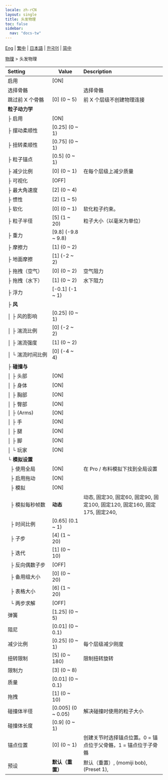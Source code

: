 ```yaml
---
locale: zh-rCN
layout: single
title: 头发物理
toc: false
sidebar:
  nav: "docs-tw"
---
```

[Eng](/dancexr/menu/2025.4/actor/hair_physics) | [繁中](/tw/dancexr/menu/2025.4/actor/hair_physics) | [日本語](/jp/dancexr/menu/2025.4/actor/hair_physics) | [한국어](/kr/dancexr/menu/2025.4/actor/hair_physics) | [简中](/zh/dancexr/menu/2025.4/actor/hair_physics)

[物理](../menu#物理) > 头发物理



| Setting | Value | Description |
| :--- | --- | :--- |
|<nobr>启用</nobr>| [ON] | 
|<nobr>选择骨骼</nobr>|| 选择骨骼
|<nobr>跳过前 X 个骨骼</nobr>| [0] (0 ~ 5) | 前 X 个层级不创建物理连接
|<nobr><b>粒子动力学</b></nobr>| | 
|<nobr>├&nbsp;启用</nobr>| [ON] | 
|<nobr>├&nbsp;摆动柔顺性</nobr>| [0.25] (0 ~ 1) | 
|<nobr>├&nbsp;扭转柔顺性</nobr>| [0.75] (0 ~ 1) | 
|<nobr>├&nbsp;粒子锚点</nobr>| [0.5] (0 ~ 1) | 
|<nobr>├&nbsp;减少比例</nobr>| [0] (0 ~ 1) | 在每个层级上减少质量
|<nobr>├&nbsp;可视化</nobr>| [OFF] | 
|<nobr>├&nbsp;最大角速度</nobr>| [2] (0 ~ 4) | 
|<nobr>├&nbsp;惯性</nobr>| [2] (1 ~ 5) | 
|<nobr>├&nbsp;软化</nobr>| [0] (0 ~ 1) | 软化粒子约束。
|<nobr>├&nbsp;粒子半径</nobr>| [5] (1 ~ 20) | 粒子大小（以毫米为单位）
|<nobr>├&nbsp;重力</nobr>| [9.8] (-9.8 ~ 9.8) | 
|<nobr>├&nbsp;摩擦力</nobr>| [1] (0 ~ 2) | 
|<nobr>├&nbsp;地面摩擦</nobr>| [1] (-2 ~ 2) | 
|<nobr>├&nbsp;拖拽（空气）</nobr>| [0] (0 ~ 2) | 空气阻力
|<nobr>├&nbsp;拖拽（水下）</nobr>| [1] (0 ~ 2) | 水下阻力
|<nobr>├&nbsp;浮力</nobr>| [-0.1] (-1 ~ 1) | 
|<nobr>├&nbsp;<b>风</b></nobr>| | 
|<nobr>│&nbsp;├&nbsp;风的影响</nobr>| [0.25] (0 ~ 1) | 
|<nobr>│&nbsp;├&nbsp;湍流比例</nobr>| [0] (-2 ~ 2) | 
|<nobr>│&nbsp;├&nbsp;湍流强度</nobr>| [1] (0 ~ 2) | 
|<nobr>│&nbsp;└&nbsp;湍流时间比例</nobr>| [0] (-4 ~ 4) | 
|<nobr>├&nbsp;<b>碰撞与</b></nobr>| | 
|<nobr>│&nbsp;├&nbsp;头部</nobr>| [ON] | 
|<nobr>│&nbsp;├&nbsp;身体</nobr>| [ON] | 
|<nobr>│&nbsp;├&nbsp;胸部</nobr>| [ON] | 
|<nobr>│&nbsp;├&nbsp;臀部</nobr>| [ON] | 
|<nobr>│&nbsp;├&nbsp;(Arms)</nobr>| [ON] | 
|<nobr>│&nbsp;├&nbsp;手</nobr>| [ON] | 
|<nobr>│&nbsp;├&nbsp;腿</nobr>| [ON] | 
|<nobr>│&nbsp;├&nbsp;脚</nobr>| [ON] | 
|<nobr>│&nbsp;└&nbsp;玩家</nobr>| [ON] | 
|<nobr>└&nbsp;<b>模拟设置</b></nobr>| | 
|<nobr>&nbsp;&nbsp;├&nbsp;使用全局</nobr>| [ON] | 在 Pro / 布料模拟下找到全局设置
|<nobr>&nbsp;&nbsp;├&nbsp;启用拖动</nobr>| [ON] | 
|<nobr>&nbsp;&nbsp;├&nbsp;模拟</nobr>| [ON] | 
|<nobr>&nbsp;&nbsp;├&nbsp;模拟每秒帧数</nobr>| **动态** | 动态, 固定30, 固定60, 固定90, 固定100, 固定120, 固定160, 固定175, 固定240,  |
|<nobr>&nbsp;&nbsp;├&nbsp;时间比例</nobr>| [0.65] (0.1 ~ 1) | 
|<nobr>&nbsp;&nbsp;├&nbsp;子步</nobr>| [4] (1 ~ 20) | 
|<nobr>&nbsp;&nbsp;├&nbsp;迭代</nobr>| [1] (0 ~ 10) | 
|<nobr>&nbsp;&nbsp;├&nbsp;反向偶数子步</nobr>| [OFF] | 
|<nobr>&nbsp;&nbsp;├&nbsp;备用组大小</nobr>| [0] (0 ~ 20) | 
|<nobr>&nbsp;&nbsp;├&nbsp;表格大小</nobr>| [6] (1 ~ 20) | 
|<nobr>&nbsp;&nbsp;└&nbsp;两步求解</nobr>| [OFF] | 
|<nobr>弹簧</nobr>| [1.25] (0 ~ 5) | 
|<nobr>阻尼</nobr>| [0.01] (0 ~ 0.1) | 
|<nobr>减少比例</nobr>| [0.25] (0 ~ 1) | 每个层级减少刚度
|<nobr>扭转限制</nobr>| [5] (0 ~ 180) | 限制扭转旋转
|<nobr>限制力</nobr>| [3] (0 ~ 8) | 
|<nobr>质量</nobr>| [0.01] (0 ~ 0.1) | 
|<nobr>拖拽</nobr>| [1] (0 ~ 10) | 
|<nobr>碰撞体半径</nobr>| [0.005] (0 ~ 0.05) | 解决碰撞时使用的粒子大小
|<nobr>碰撞体长度</nobr>| [0.9] (0 ~ 1) | 
|<nobr>锚点位置</nobr>| [0] (0 ~ 1) | 创建关节时选择锚点位置。0 = 锚点位于父骨骼，1 = 锚点位于子骨骼
|<nobr>预设</nobr>| **默认（重置）** | 默认（重置）, (momiji bob), (Preset 1),  |
